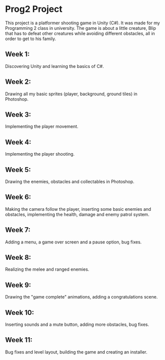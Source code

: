 # Prog2 Project 

This project is a platformer shooting game in Unity (C#). It was made for my Programming 2 class in university. The game is about a little creature, Blip that has to defeat other creatures while avoiding different obstacles, all in order to get to his family.

## Week 1: 
Discovering Unity and learning the basics of C#.

## Week 2:
Drawing all my basic sprites (player, background, ground tiles) in Photoshop.

## Week 3:
Implementing the player movement.

## Week 4:
Implementing the player shooting.

## Week 5:
Drawing the enemies, obstacles and collectables in Photoshop.

## Week 6:
Making the camera follow the player, inserting some basic enemies and obstacles, implementing the health, damage and enemy patrol system.

## Week 7:
Adding a menu, a game over screen and a pause option, bug fixes.

## Week 8:
Realizing the melee and ranged enemies.

## Week 9:
Drawing the "game complete" animations, adding a congratulations scene.

## Week 10:
Inserting sounds and a mute button, adding more obstacles, bug fixes.

## Week 11:
Bug fixes and level layout, building the game and creating an installer.
